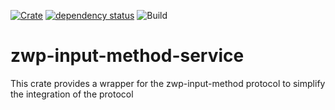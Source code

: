 [![Crate](https://img.shields.io/crates/v/zwp-input-method-service.svg)](https://crates.io/crates/zwp-input-method-service)
[![dependency status](https://deps.rs/repo/github/grelltrier/input_method_service/status.svg)](https://deps.rs/repo/github/grelltrier/input_method_service)
![Build](https://github.com/grelltrier/input_method_service/workflows/Build/badge.svg)

# zwp-input-method-service

This crate provides a wrapper for the zwp-input-method protocol to simplify the integration of the protocol

